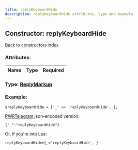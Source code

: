 ```yaml
---
title: replyKeyboardHide
description: replyKeyboardHide attributes, type and example
---
```

## Constructor: replyKeyboardHide  
[Back to constructors index](index.md)



### Attributes:

| Name     |    Type       | Required |
|----------|:-------------:|---------:|



### Type: [ReplyMarkup](../types/ReplyMarkup.md)


### Example:

```
$replyKeyboardHide = ['_' => 'replyKeyboardHide', ];
```  

[PWRTelegram](https://pwrtelegram.xyz) json-encoded version:

```
{"_":"replyKeyboardHide"}
```


Or, if you're into Lua:  


```
replyKeyboardHide={_='replyKeyboardHide', }

```


